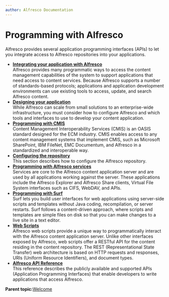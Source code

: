 ```yaml
---
author: Alfresco Documentation
---
```


# Programming with Alfresco

Alfresco provides several application programming interfaces \(APIs\) to let you integrate access to Alfresco repositories into your applications.

-   **[Integrating your application with Alfresco](../concepts/integration-options.md)**  
 Alfresco provides many programmatic ways to access the content management capabilities of the system to support applications that need access to content services. Because Alfresco supports a number of standards-based protocols; applications and application development environments can use existing tools to access, update, and search Alfresco content.
-   **[Designing your application](../concepts/alfresco-considerations.md)**  
While Alfresco can scale from small solutions to an enterprise-wide infrastructure, you must consider how to configure Alfresco and which tools and interfaces to use to develop your content application.
-   **[Programming with CMIS](../concepts/cmis-about.md)**  
Content Management Interoperability Services \(CMIS\) is an OASIS standard designed for the ECM industry. CMIS enables access to any content management systems that implement CMIS, such as Microsoft SharePoint, IBM FileNet, EMC Documentum, and Alfresco in a standardized and interoperable way.
-   **[Configuring the repository](../concepts/intro-core.md)**  
This section describes how to configure the Alfresco repository.
-   **[Programming with Alfresco services](../concepts/serv-using-about.md)**  
 Services are core to the Alfresco content application server and are used by all applications working against the server. These applications include the Alfresco Explorer and Alfresco Share clients, Virtual File System interfaces such as CIFS, WebDAV, and APIs.
-   **[Programming with Surf](../concepts/surf-fwork-intro.md)**  
Surf lets you build user interfaces for web applications using server-side scripts and templates without Java coding, recompilation, or server restarts. Surf follows a content-driven approach, where scripts and templates are simple files on disk so that you can make changes to a live site in a text editor.
-   **[Web Scripts](../concepts/ws-architecture.md)**  
Alfresco web scripts provide a unique way to programmatically interact with the Alfresco content application server. Unlike other interfaces exposed by Alfresco, web scripts offer a RESTful API for the content residing in the content repository. The REST \(Representational State Transfer\) web architecture is based on HTTP requests and responses, URIs \(Uniform Resource Identifiers\), and document types.
-   **[Alfresco API Reference](../concepts/API-intro-4.md)**  
 This reference describes the publicly available and supported APIs \(Application Programming Interfaces\) that enable developers to write applications that access Alfresco.

**Parent topic:**[Welcome](../concepts/welcome-infocenter.md)

